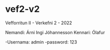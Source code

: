 # vef2-v2
Vefforritun II - Verkefni 2 - 2022 


Nemandi: Árni Ingi Jóhannesson 
Kennari: Ólafur

-Usernama: admin
-password: 123
